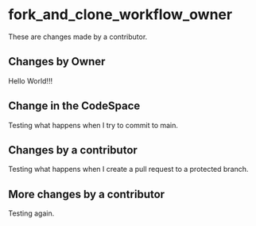 # fork_and_clone_workflow_owner
These are changes made by a contributor.

## Changes by Owner
Hello World!!!

## Change in the CodeSpace
Testing what happens when I try to commit to main. 

## Changes by a contributor
Testing what happens when I create a pull request to a protected branch.

## More changes by a contributor
Testing again.
